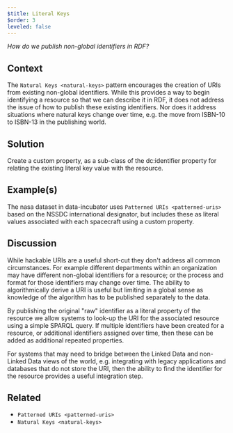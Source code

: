 ```yaml
---
$title: Literal Keys
$order: 3
leveled: false
---
```


*How do we publish non-global identifiers in RDF?*

## Context

The `Natural Keys <natural-keys>` pattern encourages the creation of URIs from existing non-global identifiers. While this provides a way to begin identifying a resource so that we can describe it in RDF, it does not address the issue of how to publish these existing identifiers. Nor does it address situations where natural keys change over time, e.g. the move from ISBN-10 to ISBN-13 in the publishing world.

## Solution

Create a custom property, as a sub-class of the dc:identifier property for relating the existing literal key value with the resource.

## Example(s)

The nasa dataset in data-incubator uses `Patterned URIs <patterned-uris>` based on the NSSDC international designator, but includes these as literal values associated with each spacecraft using a custom property.

## Discussion

While hackable URIs are a useful short-cut they don't address all common circumstances. For example different departments within an organization may have different non-global identifiers for a resource; or the process and format for those identifiers may change over time. The ability to algorithmically derive a URI is useful but limiting in a global sense as knowledge of the algorithm has to be published separately to the data.

By publishing the original "raw" identifier as a literal property of the resource we allow systems to look-up the URI for the associated resource using a simple SPARQL query. If multiple identifiers have been created for a resource, or additional identifiers assigned over time, then these can be added as additional repeated properties.

For systems that may need to bridge between the Linked Data and non-Linked Data views of the world, e.g. integrating with legacy applications and databases that do not store the URI, then the ability to find the identifier for the resource provides a useful integration step.

## Related

- `Patterned URIs <patterned-uris>`
- `Natural Keys <natural-keys>`
